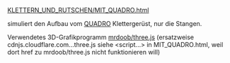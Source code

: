 [KLETTERN_UND_RUTSCHEN/MIT_QUADRO.html](https://OpaStefanVogel.github.io/KLETTERN_UND_RUTSCHEN/MIT_QUADRO.html)

simuliert den Aufbau vom [QUADRO](https://quadroshop.de) Klettergerüst, nur die Stangen.

Verwendetes 3D-Grafikprogramm [mrdoob/three.js](https://github.com/mrdoob/three.js.git) (ersatzweise cdnjs.cloudflare.com...three.js siehe <script...> in MIT_QUADRO.html, weil dort href zu mrdoob/three.js nicht funktionieren will)

